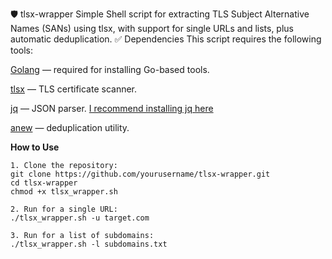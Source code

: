 🛡️ tlsx-wrapper
Simple Shell script for extracting TLS Subject Alternative Names (SANs) using tlsx, with support for single URLs and lists, plus automatic deduplication.
✅ Dependencies
This script requires the following tools:

[Golang](https://go.dev/doc/install) — required for installing Go-based tools.

[tlsx](https://github.com/projectdiscovery/tlsx) — TLS certificate scanner.

[jq](https://github.com/jqlang/jq) — JSON parser. [I recommend installing jq here ](https://dspyt.medium.com/installing-jq-to-parse-json-52b19b7e2a2c)

[anew](https://github.com/tomnomnom/anew) — deduplication utility.


**How to Use**
```
1. Clone the repository:
git clone https://github.com/yourusername/tlsx-wrapper.git
cd tlsx-wrapper
chmod +x tlsx_wrapper.sh

2. Run for a single URL:
./tlsx_wrapper.sh -u target.com

3. Run for a list of subdomains:
./tlsx_wrapper.sh -l subdomains.txt
```
